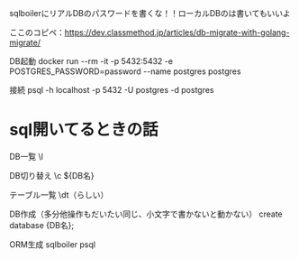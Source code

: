 sqlboilerにリアルDBのパスワードを書くな！！ローカルDBのは書いてもいいよ


ここのコピペ：https://dev.classmethod.jp/articles/db-migrate-with-golang-migrate/

DB起動
docker run --rm -it -p 5432:5432 -e POSTGRES_PASSWORD=password --name postgres postgres

接続
psql -h localhost -p 5432 -U postgres -d postgres

# sql開いてるときの話
DB一覧
\l

DB切り替え
\c ${DB名}

テーブル一覧
\dt（らしい）

DB作成（多分他操作もだいたい同じ、小文字で書かないと動かない）
create database {DB名};

ORM生成
sqlboiler psql